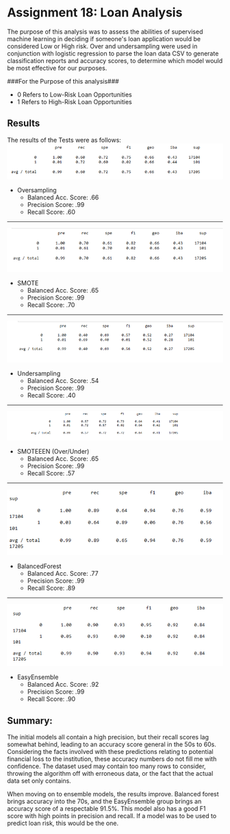 # Assignment 18: Loan Analysis

The purpose of this analysis was to assess the abilities of supervised machine learning in deciding if someone's
loan application would be considered Low or High risk. Over and undersampling were used in conjunction with
logistic regression to parse the loan data CSV to generate classification reports and accuracy scores, to determine which model would be most effective for our purposes.

###For the Purpose of this analysis###

* 0 Refers to Low-Risk Loan Opportunities
* 1 Refers to High-Risk Loan Opportunities

## Results

The results of the Tests were as follows:
!["OverSample"](https://github.com/Jelsik/Credit_Risk_Analysis/blob/main/picsforSUPLEARN/1Oversampling.PNG)
* Oversampling
	* Balanced Acc. Score: .66
	* Precision Score: .99
	* Recall Score: .60

----
!["SMOTE"](https://github.com/Jelsik/Credit_Risk_Analysis/blob/main/picsforSUPLEARN/2SMOTE.PNG)
* SMOTE
	* Balanced Acc. Score: .65
	* Precision Score: .99
	* Recall Score: .70

----
!["UnderSample"](https://github.com/Jelsik/Credit_Risk_Analysis/blob/main/picsforSUPLEARN/3ClusterUndersampling.PNG)
* Undersampling
	* Balanced Acc. Score: .54
	* Precision Score: .99
	* Recall Score: .40

----
!["SMOTEEEN"](https://github.com/Jelsik/Credit_Risk_Analysis/blob/main/picsforSUPLEARN/4SMOTEEEN.PNG)
* SMOTEEEN (Over/Under)
	* Balanced Acc. Score: .65
	* Precision Score: .99
	* Recall Score: .57

----
!["BalancedForest"](https://github.com/Jelsik/Credit_Risk_Analysis/blob/main/picsforSUPLEARN/5BalancedForest.PNG)
* BalancedForest
	* Balanced Acc. Score: .77
	* Precision Score: .99
	* Recall Score: .89

----
!["EasyEnsemble"](https://github.com/Jelsik/Credit_Risk_Analysis/blob/main/picsforSUPLEARN/6EasyEnsemble.PNG)
* EasyEnsemble
	* Balanced Acc. Score: .92
	* Precision Score: .99
	* Recall Score: .90


## Summary:

The initial models all contain a high precision, but their recall scores lag somewhat behind, leading to an
accuracy score general in the 50s to 60s. Considering the facts involved with these predictions relating to
potential financial loss to the institution, these accuracy numbers do not fill me with confidence. The dataset
used may contain too many rows to consider, throwing the algorithm off with erroneous data, or the fact that
the actual data set only contains.

When moving on to ensemble models, the results improve. Balanced forest brings accuracy into the 70s,
and the EasyEnsemble group brings an accuracy score of a respectable 91.5%. This model also has a good F1
score with high points in precision and recall. If a model was to be used to predict loan risk, this would
be the one.
